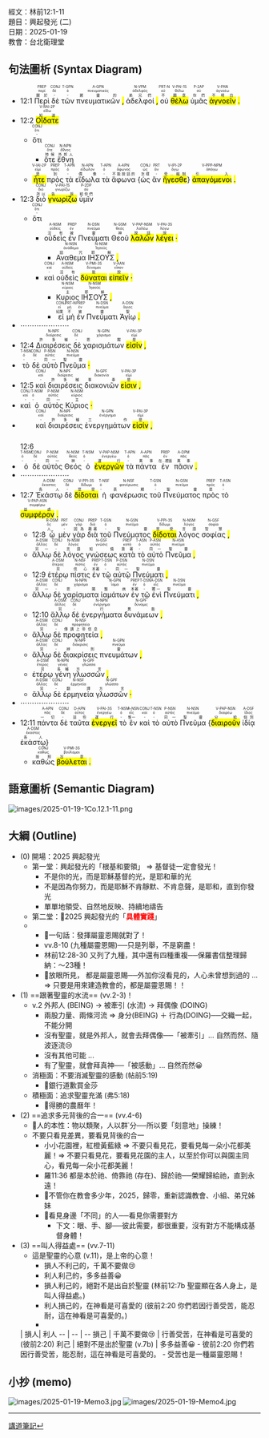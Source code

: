 經文：林前12:1-11  
題目：興起發光 (二)  
日期：2025-01-19  
教會：台北衛理堂  


## 句法圖析 (Syntax Diagram)

- 12:1 <RUBY><ruby><ruby>Περὶ<rt>關於</rt></ruby><rt>περί</rt></ruby><rt>PREP</rt></RUBY> <RUBY><ruby><ruby>δὲ<rt>-</rt></ruby><rt>δέ</rt></ruby><rt>CONJ</rt></RUBY> <RUBY><ruby><ruby>τῶν<rt>-</rt></ruby><rt>ὀ</rt></ruby><rt>T-GPN</rt></RUBY> <RUBY><ruby><ruby>πνευματικῶν<rt>屬靈的</rt></ruby><rt>πνευματικός</rt></ruby><rt>A-GPN</rt></RUBY> <mark class='punctuation'>,</mark> <RUBY><ruby><ruby>ἀδελφοί<rt>弟兄們</rt></ruby><rt>ἀδελφός</rt></ruby><rt>N-VPM</rt></RUBY> <mark class='punctuation'>,</mark> <RUBY><ruby><ruby>οὐ<rt>不</rt></ruby><rt>οὐ</rt></ruby><rt>PRT-N</rt></RUBY> <RUBY><ruby><ruby><mark class='verb'>θέλω</mark><rt>願意</rt></ruby><rt>θέλω</rt></ruby><rt>V-PAI-1S</rt></RUBY> <RUBY><ruby><ruby>ὑμᾶς<rt>你們</rt></ruby><rt>σύ</rt></ruby><rt>P-2AP</rt></RUBY> <RUBY><ruby><ruby><mark class='inf'>ἀγνοεῖν</mark><rt>不明白</rt></ruby><rt>ἀγνοέω</rt></ruby><rt>V-PAN</rt></RUBY> <mark class='punctuation'>.</mark> 
- 12:2 <RUBY><ruby><ruby><mark class='verb'>Οἴδατε</mark><rt>知道</rt></ruby><rt>εἴδω</rt></ruby><rt>V-RAI-2P</rt></RUBY> 
	- <RUBY><ruby><ruby>ὅτι<rt>-</rt></ruby><rt>ὅτι</rt></ruby><rt>CONJ</rt></RUBY> 
		- <RUBY><ruby><ruby>ὅτε<rt>時候</rt></ruby><rt>ὅτε</rt></ruby><rt>CONJ</rt></RUBY> <RUBY><ruby><ruby>ἔθνη<rt>外邦人</rt></ruby><rt>ἔθνος</rt></ruby><rt>N-NPN</rt></RUBY> 
	- <RUBY><ruby><ruby><mark class='verb'>ἦτε</mark><rt>是</rt></ruby><rt>εἰμί</rt></ruby><rt>V-IAI-2P</rt></RUBY> <RUBY><ruby><ruby>πρὸς<rt>到</rt></ruby><rt>πρός</rt></ruby><rt>PREP</rt></RUBY> <RUBY><ruby><ruby>τὰ<rt>-</rt></ruby><rt>ὀ</rt></ruby><rt>T-APN</rt></RUBY> <RUBY><ruby><ruby>εἴδωλα<rt>偶像</rt></ruby><rt>εἴδωλον</rt></ruby><rt>N-APN</rt></RUBY> <RUBY><ruby><ruby>τὰ<rt>-</rt></ruby><rt>ὀ</rt></ruby><rt>T-APN</rt></RUBY> <RUBY><ruby><ruby>ἄφωνα<rt>不能說話的</rt></ruby><rt>ἄφωνος</rt></ruby><rt>A-APN</rt></RUBY> {<RUBY><ruby><ruby>ὡς<rt>怎樣</rt></ruby><rt>ὡς</rt></ruby><rt>CONJ</rt></RUBY> <RUBY><ruby><ruby>ἂν<rt>-</rt></ruby><rt>ἄν</rt></ruby><rt>PRT</rt></RUBY> <RUBY><ruby><ruby><mark class='verb'>ἤγεσθε</mark><rt>受...轄制</rt></ruby><rt>ἄγω</rt></ruby><rt>V-IPI-2P</rt></RUBY>} <RUBY><ruby><ruby><mark class='ptc'>ἀπαγόμενοι</mark><rt>引入</rt></ruby><rt>ἀπάγω</rt></ruby><rt>V-PPP-NPM</rt></RUBY> <mark class='punctuation'>.</mark> 
- 12:3 <RUBY><ruby><ruby>διὸ<rt>所以</rt></ruby><rt>διό</rt></ruby><rt>CONJ</rt></RUBY> <RUBY><ruby><ruby><mark class='verb'>γνωρίζω</mark><rt>告訴</rt></ruby><rt>γνωρίζω</rt></ruby><rt>V-PAI-1S</rt></RUBY> <RUBY><ruby><ruby>ὑμῖν<rt>給你們</rt></ruby><rt>σύ</rt></ruby><rt>P-2DP</rt></RUBY> 
	- <RUBY><ruby><ruby>ὅτι<rt>-</rt></ruby><rt>ὅτι</rt></ruby><rt>CONJ</rt></RUBY> 
		- <RUBY><ruby><ruby>οὐδεὶς<rt>沒有</rt></ruby><rt>οὐδείς</rt></ruby><rt>A-NSM</rt></RUBY> <RUBY><ruby><ruby>ἐν<rt>被</rt></ruby><rt>ἐν</rt></ruby><rt>PREP</rt></RUBY> <RUBY><ruby><ruby>Πνεύματι<rt>靈</rt></ruby><rt>πνεῦμα</rt></ruby><rt>N-DSN</rt></RUBY> <RUBY><ruby><ruby>Θεοῦ<rt>神</rt></ruby><rt>θεός</rt></ruby><rt>N-GSM</rt></RUBY> <RUBY><ruby><ruby><mark class='ptc'>λαλῶν</mark><rt>說話</rt></ruby><rt>λαλέω</rt></ruby><rt>V-PAP-NSM</rt></RUBY> <RUBY><ruby><ruby><mark class='verb'>λέγει</mark><rt>說</rt></ruby><rt>λέγω</rt></ruby><rt>V-PAI-3S</rt></RUBY> <mark class='punctuation'>·</mark> 
			- <RUBY><ruby><ruby>Αναθεμα<rt>詛咒</rt></ruby><rt>ἀνάθεμα</rt></ruby><rt>N-NSN</rt></RUBY> <RUBY><ruby><ruby>ΙΗΣΟΥΣ<rt>耶穌</rt></ruby><rt>Ἰησοῦς</rt></ruby><rt>N-NSM</rt></RUBY> <mark class='punctuation'>,</mark> 
		- <RUBY><ruby><ruby>καὶ<rt>-</rt></ruby><rt>καί</rt></ruby><rt>CONJ</rt></RUBY> <RUBY><ruby><ruby>οὐδεὶς<rt>沒有</rt></ruby><rt>οὐδείς</rt></ruby><rt>A-NSM</rt></RUBY> <RUBY><ruby><ruby><mark class='verb'>δύναται</mark><rt>能</rt></ruby><rt>δύναμαι</rt></ruby><rt>V-PMI-3S</rt></RUBY> <RUBY><ruby><ruby><mark class='inf'>εἰπεῖν</mark><rt>說</rt></ruby><rt>εἶπον</rt></ruby><rt>V-AAN</rt></RUBY> <mark class='punctuation'>·</mark> 
			- <RUBY><ruby><ruby>Κυριος<rt>主</rt></ruby><rt>κύριος</rt></ruby><rt>N-NSM</rt></RUBY> <RUBY><ruby><ruby>ΙΗΣΟΥΣ<rt>耶穌</rt></ruby><rt>Ἰησοῦς</rt></ruby><rt>N-NSM</rt></RUBY> <mark class='punctuation'>,</mark> 
			- <RUBY><ruby><ruby>εἰ<rt>如果</rt></ruby><rt>εἰ</rt></ruby><rt>CONJ</rt></RUBY> <RUBY><ruby><ruby>μὴ<rt>不</rt></ruby><rt>μή</rt></ruby><rt>PRT-N</rt></RUBY> <RUBY><ruby><ruby>ἐν<rt>被</rt></ruby><rt>ἐν</rt></ruby><rt>PREP</rt></RUBY> <RUBY><ruby><ruby>Πνεύματι<rt>靈</rt></ruby><rt>πνεῦμα</rt></ruby><rt>N-DSN</rt></RUBY> <RUBY><ruby><ruby>Ἁγίῳ<rt>聖</rt></ruby><rt>ἅγιος</rt></ruby><rt>A-DSN</rt></RUBY> <mark class='punctuation'>.</mark> 
- ⋯⋯⋯⋯⋯⋯⋯
- 12:4 <RUBY><ruby><ruby>Διαιρέσεις<rt>許多種</rt></ruby><rt>διαίρεσις</rt></ruby><rt>N-NPF</rt></RUBY> <RUBY><ruby><ruby>δὲ<rt>-</rt></ruby><rt>δέ</rt></ruby><rt>CONJ</rt></RUBY> <RUBY><ruby><ruby>χαρισμάτων<rt>恩賜</rt></ruby><rt>χάρισμα</rt></ruby><rt>N-GPN</rt></RUBY> <RUBY><ruby><ruby><mark class='verb'>εἰσίν</mark><rt>是</rt></ruby><rt>εἰμί</rt></ruby><rt>V-PAI-3P</rt></RUBY> <mark class='punctuation'>,</mark> 
- <RUBY><ruby><ruby>τὸ<rt>-</rt></ruby><rt>ὀ</rt></ruby><rt>T-NSN</rt></RUBY> <RUBY><ruby><ruby>δὲ<rt>-</rt></ruby><rt>δέ</rt></ruby><rt>CONJ</rt></RUBY> <RUBY><ruby><ruby>αὐτὸ<rt>同一</rt></ruby><rt>αὐτός</rt></ruby><rt>P-NSN</rt></RUBY> <RUBY><ruby><ruby>Πνεῦμα<rt>聖靈</rt></ruby><rt>πνεῦμα</rt></ruby><rt>N-NSN</rt></RUBY> <mark class='punctuation'>·</mark> 
- 12:5 <RUBY><ruby><ruby>καὶ<rt>-</rt></ruby><rt>καί</rt></ruby><rt>CONJ</rt></RUBY> <RUBY><ruby><ruby>διαιρέσεις<rt>許多種</rt></ruby><rt>διαίρεσις</rt></ruby><rt>N-NPF</rt></RUBY> <RUBY><ruby><ruby>διακονιῶν<rt>事奉</rt></ruby><rt>διακονία</rt></ruby><rt>N-GPF</rt></RUBY> <RUBY><ruby><ruby><mark class='verb'>εἰσιν</mark><rt>是</rt></ruby><rt>εἰμί</rt></ruby><rt>V-PAI-3P</rt></RUBY> <mark class='punctuation'>,</mark> 
- <RUBY><ruby><ruby>καὶ<rt>-</rt></ruby><rt>καί</rt></ruby><rt>CONJ</rt></RUBY> <RUBY><ruby><ruby>ὁ<rt>-</rt></ruby><rt>ὀ</rt></ruby><rt>T-NSM</rt></RUBY> <RUBY><ruby><ruby>αὐτὸς<rt>同一</rt></ruby><rt>αὐτός</rt></ruby><rt>P-NSM</rt></RUBY> <RUBY><ruby><ruby>Κύριος<rt>主</rt></ruby><rt>κύριος</rt></ruby><rt>N-NSM</rt></RUBY> <mark class='punctuation'>·</mark> 
- <span style="vertical-align:-3em;">12:6</span> <RUBY><ruby><ruby>καὶ<rt>-</rt></ruby><rt>καί</rt></ruby><rt>CONJ</rt></RUBY> <RUBY><ruby><ruby>διαιρέσεις<rt>許多種</rt></ruby><rt>διαίρεσις</rt></ruby><rt>N-NPF</rt></RUBY> <RUBY><ruby><ruby>ἐνεργημάτων<rt>工作</rt></ruby><rt>ἐνέργημα</rt></ruby><rt>N-GPN</rt></RUBY> <RUBY><ruby><ruby><mark class='verb'>εἰσίν</mark><rt>是</rt></ruby><rt>εἰμί</rt></ruby><rt>V-PAI-3P</rt></RUBY> <mark class='punctuation'>,</mark> 
- <RUBY><ruby><ruby>ὁ<rt>-</rt></ruby><rt>ὀ</rt></ruby><rt>T-NSM</rt></RUBY> <RUBY><ruby><ruby>δὲ<rt>-</rt></ruby><rt>δέ</rt></ruby><rt>CONJ</rt></RUBY> <RUBY><ruby><ruby>αὐτὸς<rt>同一</rt></ruby><rt>αὐτός</rt></ruby><rt>P-NSM</rt></RUBY> <RUBY><ruby><ruby>Θεός<rt>神</rt></ruby><rt>θεός</rt></ruby><rt>N-NSM</rt></RUBY> <RUBY><ruby><ruby>ὁ<rt>-</rt></ruby><rt>ὀ</rt></ruby><rt>T-NSM</rt></RUBY> <RUBY><ruby><ruby><mark class='ptc'>ἐνεργῶν</mark><rt>運行</rt></ruby><rt>ἐνεργέω</rt></ruby><rt>V-PAP-NSM</rt></RUBY> <RUBY><ruby><ruby>τὰ<rt>-</rt></ruby><rt>ὀ</rt></ruby><rt>T-APN</rt></RUBY> <RUBY><ruby><ruby>πάντα<rt>萬事</rt></ruby><rt>πᾶς</rt></ruby><rt>A-APN</rt></RUBY> <RUBY><ruby><ruby>ἐν<rt>在...裡面</rt></ruby><rt>ἐν</rt></ruby><rt>PREP</rt></RUBY> <RUBY><ruby><ruby>πᾶσιν<rt>萬事</rt></ruby><rt>πᾶς</rt></ruby><rt>A-DPM</rt></RUBY> <mark class='punctuation'>.</mark> 
- ⋯⋯⋯⋯⋯⋯⋯
- 12:7 <RUBY><ruby><ruby>Ἑκάστῳ<rt>各人</rt></ruby><rt>ἕκαστος</rt></ruby><rt>A-DSM</rt></RUBY> <RUBY><ruby><ruby>δὲ<rt>-</rt></ruby><rt>δέ</rt></ruby><rt>CONJ</rt></RUBY> <RUBY><ruby><ruby><mark class='verb'>δίδοται</mark><rt>稟受</rt></ruby><rt>δίδωμι</rt></ruby><rt>V-PPI-3S</rt></RUBY> <RUBY><ruby><ruby>ἡ<rt>-</rt></ruby><rt>ὀ</rt></ruby><rt>T-NSF</rt></RUBY> <RUBY><ruby><ruby>φανέρωσις<rt>表顯</rt></ruby><rt>φανέρωσις</rt></ruby><rt>N-NSF</rt></RUBY> <RUBY><ruby><ruby>τοῦ<rt>-</rt></ruby><rt>ὀ</rt></ruby><rt>T-GSN</rt></RUBY> <RUBY><ruby><ruby>Πνεύματος<rt>聖靈</rt></ruby><rt>πνεῦμα</rt></ruby><rt>N-GSN</rt></RUBY> <RUBY><ruby><ruby>πρὸς<rt>是</rt></ruby><rt>πρός</rt></ruby><rt>PREP</rt></RUBY> <RUBY><ruby><ruby>τὸ<rt>-</rt></ruby><rt>ὀ</rt></ruby><rt>T-ASN</rt></RUBY> <RUBY><ruby><ruby><mark class='ptc'>συμφέρον</mark><rt>益處</rt></ruby><rt>συμφέρω</rt></ruby><rt>V-PAP-ASN</rt></RUBY> <mark class='punctuation'>.</mark> 
	- 12:8 <RUBY><ruby><ruby>ᾧ<rt>人</rt></ruby><rt>ὅς</rt></ruby><rt>R-DSM</rt></RUBY> <RUBY><ruby><ruby>μὲν<rt>-</rt></ruby><rt>μέν</rt></ruby><rt>PRT</rt></RUBY> <RUBY><ruby><ruby>γὰρ<rt>因為</rt></ruby><rt>γάρ</rt></ruby><rt>CONJ</rt></RUBY> <RUBY><ruby><ruby>διὰ<rt>藉著</rt></ruby><rt>διά</rt></ruby><rt>PREP</rt></RUBY> <RUBY><ruby><ruby>τοῦ<rt>-</rt></ruby><rt>ὀ</rt></ruby><rt>T-GSN</rt></RUBY> <RUBY><ruby><ruby>Πνεύματος<rt>聖靈</rt></ruby><rt>πνεῦμα</rt></ruby><rt>N-GSN</rt></RUBY> <RUBY><ruby><ruby><mark class='verb'>δίδοται</mark><rt>稟受</rt></ruby><rt>δίδωμι</rt></ruby><rt>V-PPI-3S</rt></RUBY> <RUBY><ruby><ruby>λόγος<rt>言語</rt></ruby><rt>λόγος</rt></ruby><rt>N-NSM</rt></RUBY> <RUBY><ruby><ruby>σοφίας<rt>智慧</rt></ruby><rt>σοφία</rt></ruby><rt>N-GSF</rt></RUBY> <mark class='punctuation'>,</mark> 
	- <RUBY><ruby><ruby>ἄλλῳ<rt>另一</rt></ruby><rt>ἄλλος</rt></ruby><rt>A-DSM</rt></RUBY> <RUBY><ruby><ruby>δὲ<rt>-</rt></ruby><rt>δέ</rt></ruby><rt>CONJ</rt></RUBY> <RUBY><ruby><ruby>λόγος<rt>言語</rt></ruby><rt>λόγος</rt></ruby><rt>N-NSM</rt></RUBY> <RUBY><ruby><ruby>γνώσεως<rt>知識</rt></ruby><rt>γνῶσις</rt></ruby><rt>N-GSF</rt></RUBY> <RUBY><ruby><ruby>κατὰ<rt>靠著</rt></ruby><rt>κατά</rt></ruby><rt>PREP</rt></RUBY> <RUBY><ruby><ruby>τὸ<rt>-</rt></ruby><rt>ὀ</rt></ruby><rt>T-ASN</rt></RUBY> <RUBY><ruby><ruby>αὐτὸ<rt>同一</rt></ruby><rt>αὐτός</rt></ruby><rt>P-ASN</rt></RUBY> <RUBY><ruby><ruby>Πνεῦμα<rt>聖靈</rt></ruby><rt>πνεῦμα</rt></ruby><rt>N-ASN</rt></RUBY> <mark class='punctuation'>,</mark> 
	- 12:9 <RUBY><ruby><ruby>ἑτέρῳ<rt>另</rt></ruby><rt>ἕτερος</rt></ruby><rt>A-DSM</rt></RUBY> <RUBY><ruby><ruby>πίστις<rt>信心</rt></ruby><rt>πίστις</rt></ruby><rt>N-NSF</rt></RUBY> <RUBY><ruby><ruby>ἐν<rt>本著</rt></ruby><rt>ἐν</rt></ruby><rt>PREP</rt></RUBY> <RUBY><ruby><ruby>τῷ<rt>-</rt></ruby><rt>ὀ</rt></ruby><rt>T-DSN</rt></RUBY> <RUBY><ruby><ruby>αὐτῷ<rt>同一</rt></ruby><rt>αὐτός</rt></ruby><rt>P-DSN</rt></RUBY> <RUBY><ruby><ruby>Πνεύματι<rt>聖靈</rt></ruby><rt>πνεῦμα</rt></ruby><rt>N-DSN</rt></RUBY> <mark class='punctuation'>,</mark> 
	- <RUBY><ruby><ruby>ἄλλῳ<rt>另一</rt></ruby><rt>ἄλλος</rt></ruby><rt>A-DSM</rt></RUBY> <RUBY><ruby><ruby>δὲ<rt>-</rt></ruby><rt>δέ</rt></ruby><rt>CONJ</rt></RUBY> <RUBY><ruby><ruby>χαρίσματα<rt>恩賜</rt></ruby><rt>χάρισμα</rt></ruby><rt>N-NPN</rt></RUBY> <RUBY><ruby><ruby>ἰαμάτων<rt>醫病</rt></ruby><rt>ἴαμα</rt></ruby><rt>N-GPN</rt></RUBY> <RUBY><ruby><ruby>ἐν<rt>本著</rt></ruby><rt>ἐν</rt></ruby><rt>PREP</rt></RUBY> <RUBY><ruby><ruby>τῷ<rt>-</rt></ruby><rt>ὀ</rt></ruby><rt>T-DSN</rt></RUBY> <RUBY><ruby><ruby>ἑνὶ<rt>獨一</rt></ruby><rt>εἷς</rt></ruby><rt>A-DSN</rt></RUBY> <RUBY><ruby><ruby>Πνεύματι<rt>聖靈</rt></ruby><rt>πνεῦμα</rt></ruby><rt>N-DSN</rt></RUBY> <mark class='punctuation'>,</mark> 
	- 12:10 <RUBY><ruby><ruby>ἄλλῳ<rt>另</rt></ruby><rt>ἄλλος</rt></ruby><rt>A-DSM</rt></RUBY> <RUBY><ruby><ruby>δὲ<rt>-</rt></ruby><rt>δέ</rt></ruby><rt>CONJ</rt></RUBY> <RUBY><ruby><ruby>ἐνεργήματα<rt>行</rt></ruby><rt>ἐνέργημα</rt></ruby><rt>N-NPN</rt></RUBY> <RUBY><ruby><ruby>δυνάμεων<rt>異能</rt></ruby><rt>δύναμις</rt></ruby><rt>N-GPF</rt></RUBY> <mark class='punctuation'>,</mark> 
	- <RUBY><ruby><ruby>ἄλλῳ<rt>另</rt></ruby><rt>ἄλλος</rt></ruby><rt>A-DSM</rt></RUBY> <RUBY><ruby><ruby>δὲ<rt>-</rt></ruby><rt>δέ</rt></ruby><rt>CONJ</rt></RUBY> <RUBY><ruby><ruby>προφητεία<rt>傳講上帝信息</rt></ruby><rt>προφητεία</rt></ruby><rt>N-NSF</rt></RUBY> <mark class='punctuation'>,</mark> 
	- <RUBY><ruby><ruby>ἄλλῳ<rt>另</rt></ruby><rt>ἄλλος</rt></ruby><rt>A-DSM</rt></RUBY> <RUBY><ruby><ruby>δὲ<rt>-</rt></ruby><rt>δέ</rt></ruby><rt>CONJ</rt></RUBY> <RUBY><ruby><ruby>διακρίσεις<rt>辨別</rt></ruby><rt>διάκρισις</rt></ruby><rt>N-NPF</rt></RUBY> <RUBY><ruby><ruby>πνευμάτων<rt>靈</rt></ruby><rt>πνεῦμα</rt></ruby><rt>N-GPN</rt></RUBY> <mark class='punctuation'>,</mark> 
	- <RUBY><ruby><ruby>ἑτέρῳ<rt>另</rt></ruby><rt>ἕτερος</rt></ruby><rt>A-DSM</rt></RUBY> <RUBY><ruby><ruby>γένη<rt>各種</rt></ruby><rt>γένος</rt></ruby><rt>N-NPN</rt></RUBY> <RUBY><ruby><ruby>γλωσσῶν<rt>方言</rt></ruby><rt>γλῶσσα</rt></ruby><rt>N-GPF</rt></RUBY> <mark class='punctuation'>,</mark> 
	- <RUBY><ruby><ruby>ἄλλῳ<rt>另</rt></ruby><rt>ἄλλος</rt></ruby><rt>A-DSM</rt></RUBY> <RUBY><ruby><ruby>δὲ<rt>-</rt></ruby><rt>δέ</rt></ruby><rt>CONJ</rt></RUBY> <RUBY><ruby><ruby>ἑρμηνεία<rt>翻譯</rt></ruby><rt>ἑρμηνεία</rt></ruby><rt>N-NSF</rt></RUBY> <RUBY><ruby><ruby>γλωσσῶν<rt>方言</rt></ruby><rt>γλῶσσα</rt></ruby><rt>N-GPF</rt></RUBY> <mark class='punctuation'>·</mark> 
- ⋯⋯⋯⋯⋯⋯⋯
- 12:11 <RUBY><ruby><ruby>πάντα<rt>一切</rt></ruby><rt>πᾶς</rt></ruby><rt>A-APN</rt></RUBY> <RUBY><ruby><ruby>δὲ<rt>-</rt></ruby><rt>δέ</rt></ruby><rt>CONJ</rt></RUBY> <RUBY><ruby><ruby>ταῦτα<rt>這些</rt></ruby><rt>οὗτος</rt></ruby><rt>D-APN</rt></RUBY> <RUBY><ruby><ruby><mark class='verb'>ἐνεργεῖ</mark><rt>運行</rt></ruby><rt>ἐνεργέω</rt></ruby><rt>V-PAI-3S</rt></RUBY> <RUBY><ruby><ruby>τὸ<rt>-</rt></ruby><rt>ὀ</rt></ruby><rt>T-NSN</rt></RUBY> <RUBY><ruby><ruby>ἓν<rt>惟一</rt></ruby><rt>εἷς</rt></ruby><rt>A-NSN</rt></RUBY> <RUBY><ruby><ruby>καὶ<rt>-</rt></ruby><rt>καί</rt></ruby><rt>CONJ</rt></RUBY> <RUBY><ruby><ruby>τὸ<rt>-</rt></ruby><rt>ὀ</rt></ruby><rt>T-NSN</rt></RUBY> <RUBY><ruby><ruby>αὐτὸ<rt>同一</rt></ruby><rt>αὐτός</rt></ruby><rt>P-NSN</rt></RUBY> <RUBY><ruby><ruby>Πνεῦμα<rt>聖靈</rt></ruby><rt>πνεῦμα</rt></ruby><rt>N-NSN</rt></RUBY> {<RUBY><ruby><ruby><mark class='ptc'>διαιροῦν</mark><rt>分給</rt></ruby><rt>διαιρέω</rt></ruby><rt>V-PAP-NSN</rt></RUBY> <RUBY><ruby><ruby>ἰδίᾳ<rt>個別</rt></ruby><rt>ἴδιος</rt></ruby><rt>A-DSF</rt></RUBY> <RUBY><ruby><ruby>ἑκάστῳ<rt>各人</rt></ruby><rt>ἕκαστος</rt></ruby><rt>A-DSM</rt></RUBY>}
	- <RUBY><ruby><ruby>καθὼς<rt>按照</rt></ruby><rt>καθώς</rt></ruby><rt>CONJ</rt></RUBY> <RUBY><ruby><ruby><mark class='verb'>βούλεται</mark><rt>旨意</rt></ruby><rt>βούλομαι</rt></ruby><rt>V-PMI-3S</rt></RUBY> <mark class='punctuation'>.</mark> 
## 語意圖析 (Semantic Diagram)

![images/2025-01-19-1Co.12.1-11.png](images/2025-01-19-1Co.12.1-11.png)

## 大綱 (Outline)

- (0) 開場：2025 興起發光
	- 第一堂：興起發光的「根基和要領」 ⇒ 基督徒一定會發光！
		- 不是你的光，而是耶穌基督的光，是耶和華的光
		- 不是因為你努力，而是耶穌不肯靜默、不肯息聲，是耶和，直到你發光
		- 單單地領受、自然地反映、持續地禱告
	- 第二堂：🎯2025 興起發光的「<strong><font color='red'>具體實踐</font></strong>」
	-	- 📌一句話：發揮屬靈恩賜就對了！
		- vv.8-10 (九種屬靈恩賜)──只是列舉，不是窮盡！
		- 林前12:28-30 又列了九種，其中還有四種重複──保羅書信整理歸納：～23種！
		- 🚩放眼所見， 都是屬靈恩賜──外加你沒看見的，人心未曾想到過的 ... ⇒ 只要是用來建造教會的，都是屬靈恩賜！！
- (1) ==跟著聖靈的水流== (vv.2-3)！
	- v.2 外邦人 (BEING) → 被牽引 (水流) → 拜偶像 (DOING)
		- 兩股力量、兩條河流 ⇒ 身分(BEING) ＋ 行為(DOING)──交織一起，不能分開
		- 沒有聖靈，就是外邦人，就會去拜偶像──「被牽引」... 自然而然、隨波逐流😢
		- 沒有其他可能 ... 
		- 有了聖靈，就會拜真神──「被感動」... 自然而然😀
	- 消極面：不要消滅聖靈的感動 (帖前5:19)
		- 🚩銀行道歉買金莎
	- 積極面：追求聖靈充滿 (弗5:18)
		- 🚩得勝的農曆年！
- (2) ==追求多元背後的合一== (vv.4-6)
	- 📌人的本性：物以類聚，人以群˙分──所以要「刻意地」操練！
	- 不要只看見差異，要看見背後的合一
		- 小小花園裡，紅橙黃藍綠 ⇒ 不要只看見花，要看見每一朵小花都美麗！⇒ 不要只看見花，要看見花園的主人，以至於你可以與園主同心，看見每一朵小花都美麗！
		- 羅11:36 都是本於祂、倚靠祂 (存在)、歸於祂──榮耀歸給祂，直到永遠！
		- 🚩不管你在教會多少年，2025，歸零，重新認識教會、小組、弟兄姊妹
		- 🚩看見身邊「不同」的人──看見你需要對方
			- 下文：眼、手、腳──彼此需要，都很重要，沒有對方不能構成基督身體！
- (3) ==叫人得益處== (vv.7-11)
	- 這是聖靈的心意 (v.11)，是上帝的心意！
		- 損人不利己的，千萬不要做😢
		- 利人利己的，多多益善😀
		- 損人利己的，絕對不是出自於聖靈 (林前12:7b 聖靈顯在各人身上，是叫人得益處。)
		- 利人損己的，在神看是可喜愛的 (彼前2:20 你們若因行善受苦，能忍耐，這在神看是可喜愛的。)
		- 
     | 損人| 利人
    -- | -- | --
    損己 | 千萬不要做😢 | 行善受苦，在神看是可喜愛的 (彼前2:20)
    利己 | 絕對不是出於聖靈 (v.7b) | 多多益善😀
		- 彼前2:20 你們若因行善受苦，能忍耐，這在神看是可喜愛的。
		- 受苦也是一種屬靈恩賜！



## 小抄 (memo)

![images/2025-01-19-Memo3.jpg](images/2025-01-19-Memo3.jpg)
![images/2025-01-19-Memo4.jpg](images/2025-01-19-Memo4.jpg)


---


[講道筆記↵](README.md)


